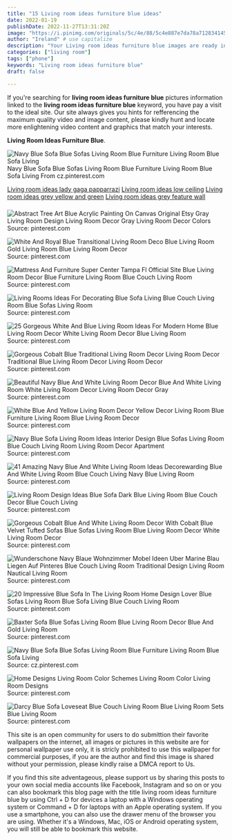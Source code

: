 ```yaml
---
title: "15 Living room ideas furniture blue ideas"
date: 2022-01-19
publishDate: 2022-11-27T13:31:20Z
image: "https://i.pinimg.com/originals/5c/4e/88/5c4e887e7da78a71283414526879e356.jpg"
author: "Ireland" # use capitalize
description: "Your Living room ideas furniture blue images are ready in this website. Living room ideas furniture blue are a topic that is being searched for and liked by netizens now. You can Get the Living room ideas furniture blue files here. Find and Download all royalty-free vectors."
categories: ["living room"]
tags: ["phone"]
keywords: "Living room ideas furniture blue"
draft: false

---
```


If you're searching for **living room ideas furniture blue** pictures information linked to the **living room ideas furniture blue** keyword, you have pay a visit to the ideal  site.  Our site always  gives you  hints  for refferencing  the maximum  quality video and image  content, please kindly hunt and locate more enlightening video content and graphics  that match your interests.

**Living Room Ideas Furniture Blue**. 

![Navy Blue Sofa Blue Sofas Living Room Blue Furniture Living Room Blue Sofa Living](https://i.pinimg.com/originals/be/76/7e/be767e2fe7d120278f7a2d95d7d605b6.jpg "Navy Blue Sofa Blue Sofas Living Room Blue Furniture Living Room Blue Sofa Living")
Navy Blue Sofa Blue Sofas Living Room Blue Furniture Living Room Blue Sofa Living From cz.pinterest.com

[Living room ideas lady gaga papparrazi](/living-room-ideas-lady-gaga-papparrazi/)
[Living room ideas low ceiling](/living-room-ideas-low-ceiling/)
[Living room ideas grey yellow and green](/living-room-ideas-grey-yellow-and-green/)
[Living room ideas grey feature wall](/living-room-ideas-grey-feature-wall/)



### 

 


![Abstract Tree Art Blue Acrylic Painting On Canvas Original Etsy Gray Living Room Design Living Room Decor Gray Living Room Decor Colors](https://i.pinimg.com/564x/fc/34/b3/fc34b30c9fbce3c1e1073feff4b4f318.jpg "Abstract Tree Art Blue Acrylic Painting On Canvas Original Etsy Gray Living Room Design Living Room Decor Gray Living Room Decor Colors")
Source: pinterest.com

 

![White And Royal Blue Transitional Living Room Deco Blue Living Room Gold Living Room Blue Living Room Decor](https://i.pinimg.com/originals/ee/30/9f/ee309f7f95f54370e60f9ce1c9e6851b.jpg "White And Royal Blue Transitional Living Room Deco Blue Living Room Gold Living Room Blue Living Room Decor")
Source: pinterest.com

 

![Mattress And Furniture Super Center Tampa Fl Official Site Blue Living Room Decor Blue Furniture Living Room Blue Couch Living Room](https://i.pinimg.com/originals/c4/02/10/c40210fcecfeb88ff566d155cf4a45b9.jpg "Mattress And Furniture Super Center Tampa Fl Official Site Blue Living Room Decor Blue Furniture Living Room Blue Couch Living Room")
Source: pinterest.com

 

![Living Rooms Ideas For Decorating Blue Sofa Living Blue Couch Living Room Blue Sofas Living Room](https://i.pinimg.com/originals/f5/43/8b/f5438bf350f03cc5f4191945e082aba3.jpg "Living Rooms Ideas For Decorating Blue Sofa Living Blue Couch Living Room Blue Sofas Living Room")
Source: pinterest.com

 

![25 Gorgeous White And Blue Living Room Ideas For Modern Home Blue Living Room Decor White Living Room Decor Blue Living Room](https://i.pinimg.com/originals/08/0a/a8/080aa840936d0718dee3a90514f336a0.jpg "25 Gorgeous White And Blue Living Room Ideas For Modern Home Blue Living Room Decor White Living Room Decor Blue Living Room")
Source: pinterest.com

 

![Gorgeous Cobalt Blue Traditional Living Room Decor Living Room Decor Traditional Blue Living Room Decor Living Room Decor](https://i.pinimg.com/originals/f8/2a/8d/f82a8dc9290828878d75bbd9f5ce58e6.jpg "Gorgeous Cobalt Blue Traditional Living Room Decor Living Room Decor Traditional Blue Living Room Decor Living Room Decor")
Source: pinterest.com

 

![Beautiful Navy Blue And White Living Room Decor Blue And White Living Room White Living Room Decor Living Room Decor Gray](https://i.pinimg.com/originals/c5/98/2e/c5982e0e7e28db60196bba8a4db62204.jpg "Beautiful Navy Blue And White Living Room Decor Blue And White Living Room White Living Room Decor Living Room Decor Gray")
Source: pinterest.com

 

![White Blue And Yellow Living Room Decor Yellow Decor Living Room Blue Furniture Living Room Blue Living Room Decor](https://i.pinimg.com/originals/b0/1c/da/b01cda5aeb432f14a18eab030edf82b3.jpg "White Blue And Yellow Living Room Decor Yellow Decor Living Room Blue Furniture Living Room Blue Living Room Decor")
Source: pinterest.com

 

![Navy Blue Sofa Living Room Ideas Interior Design Blue Sofas Living Room Blue Couch Living Room Living Room Decor Apartment](https://i.pinimg.com/736x/b5/0e/c0/b50ec0b7cd27b5b8d51336b8a5c48d04.jpg "Navy Blue Sofa Living Room Ideas Interior Design Blue Sofas Living Room Blue Couch Living Room Living Room Decor Apartment")
Source: pinterest.com

 

![41 Amazing Navy Blue And White Living Room Ideas Decorewarding Blue And White Living Room Blue Couch Living Navy Blue Living Room](https://i.pinimg.com/originals/6d/0e/2f/6d0e2f6354eff0a6b2378d0e1196db27.jpg "41 Amazing Navy Blue And White Living Room Ideas Decorewarding Blue And White Living Room Blue Couch Living Navy Blue Living Room")
Source: pinterest.com

 

![Living Room Design Ideas Blue Sofa Dark Blue Living Room Blue Couch Decor Blue Couch Living](https://i.pinimg.com/originals/fd/6f/15/fd6f15e2becebd146fb1246c1245d3e3.jpg "Living Room Design Ideas Blue Sofa Dark Blue Living Room Blue Couch Decor Blue Couch Living")
Source: pinterest.com

 

![Gorgeous Cobalt Blue And White Living Room Decor With Cobalt Blue Velvet Tufted Sofas Blue Sofas Living Room Blue Living Room Decor White Living Room Decor](https://i.pinimg.com/originals/72/57/82/72578202c9df509b0cb979f82db04e1e.jpg "Gorgeous Cobalt Blue And White Living Room Decor With Cobalt Blue Velvet Tufted Sofas Blue Sofas Living Room Blue Living Room Decor White Living Room Decor")
Source: pinterest.com

 

![Wunderschone Navy Blaue Wohnzimmer Mobel Ideen Uber Marine Blau Liegen Auf Pinteres Blue Couch Living Room Traditional Design Living Room Nautical Living Room](https://i.pinimg.com/originals/d8/44/f4/d844f4040605392e01f68ba11165e12d.jpg "Wunderschone Navy Blaue Wohnzimmer Mobel Ideen Uber Marine Blau Liegen Auf Pinteres Blue Couch Living Room Traditional Design Living Room Nautical Living Room")
Source: pinterest.com

 

![20 Impressive Blue Sofa In The Living Room Home Design Lover Blue Sofas Living Room Blue Sofa Living Blue Couch Living Room](https://i.pinimg.com/736x/8d/fe/aa/8dfeaab1c8567c4a3e7e3f70c1fdb463--transitional-living-rooms-contemporary-living-rooms.jpg "20 Impressive Blue Sofa In The Living Room Home Design Lover Blue Sofas Living Room Blue Sofa Living Blue Couch Living Room")
Source: pinterest.com

 

![Baxter Sofa Blue Sofas Living Room Blue Living Room Decor Blue And Gold Living Room](https://i.pinimg.com/originals/47/b2/4e/47b24ef3ae1d84affe4e7e0baacf72de.jpg "Baxter Sofa Blue Sofas Living Room Blue Living Room Decor Blue And Gold Living Room")
Source: pinterest.com

 

![Navy Blue Sofa Blue Sofas Living Room Blue Furniture Living Room Blue Sofa Living](https://i.pinimg.com/originals/be/76/7e/be767e2fe7d120278f7a2d95d7d605b6.jpg "Navy Blue Sofa Blue Sofas Living Room Blue Furniture Living Room Blue Sofa Living")
Source: cz.pinterest.com

 

![Home Designs Living Room Color Schemes Living Room Color Living Room Designs](https://i.pinimg.com/originals/98/92/9a/98929a2a6d935201b3a50d2ce4900d08.jpg "Home Designs Living Room Color Schemes Living Room Color Living Room Designs")
Source: pinterest.com

 

![Darcy Blue Sofa Loveseat Blue Couch Living Room Blue Living Room Sets Blue Living Room](https://i.pinimg.com/originals/5c/4e/88/5c4e887e7da78a71283414526879e356.jpg "Darcy Blue Sofa Loveseat Blue Couch Living Room Blue Living Room Sets Blue Living Room")
Source: pinterest.com

 

This site is an open community for users to do submittion their favorite wallpapers on the internet, all images or pictures in this website are for personal wallpaper use only, it is stricly prohibited to use this wallpaper for commercial purposes, if you are the author and find this image is shared without your permission, please kindly raise a DMCA report to Us.

If you find this site adventageous, please support us by sharing this posts to your own social media accounts like Facebook, Instagram and so on or you can also bookmark this blog page with the title living room ideas furniture blue by using Ctrl + D for devices a laptop with a Windows operating system or Command + D for laptops with an Apple operating system. If you use a smartphone, you can also use the drawer menu of the browser you are using. Whether it's a Windows, Mac, iOS or Android operating system, you will still be able to bookmark this website.
